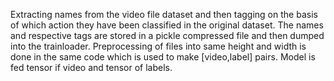 Extracting names from the video file dataset and then tagging on the basis of which action they have been classified in the original dataset. The names and respective tags are stored in a pickle compressed file and then dumped into the trainloader. Preprocessing of files into same height and width is done in the same code which is used to make [video,label] pairs. Model is fed tensor if video and tensor of labels.
